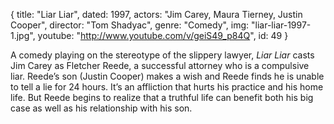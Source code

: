 {
  title: "Liar Liar",
  dated: 1997,
  actors: "Jim Carey, Maura Tierney, Justin Cooper",
  director: "Tom Shadyac",
  genre: "Comedy",
  img: "liar-liar-1997-1.jpg",
  youtube: "http://www.youtube.com/v/geiS49_p84Q",
  id: 49
}

A comedy playing on the stereotype of the slippery lawyer, _Liar Liar_ casts Jim Carey as Fletcher Reede, a successful attorney who is a compulsive liar. Reede’s son (Justin Cooper) makes a wish and Reede finds he is unable to tell a lie for 24 hours. It’s an affliction that hurts his practice and his home life. But Reede begins to realize that a truthful life can benefit both his big case as well as his relationship with his son. 